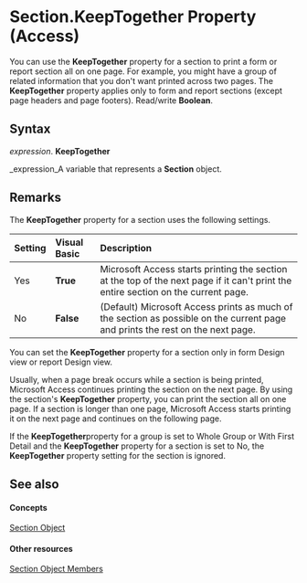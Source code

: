
# Section.KeepTogether Property (Access)

You can use the  **KeepTogether** property for a section to print a form or report section all on one page. For example, you might have a group of related information that you don't want printed across two pages. The **KeepTogether** property applies only to form and report sections (except page headers and page footers). Read/write **Boolean**.


## Syntax

 _expression_. **KeepTogether**

 _expression_A variable that represents a  **Section** object.


## Remarks

The  **KeepTogether** property for a section uses the following settings.



|**Setting**|**Visual Basic**|**Description**|
|:-----|:-----|:-----|
|Yes| **True**|Microsoft Access starts printing the section at the top of the next page if it can't print the entire section on the current page.|
|No| **False**|(Default) Microsoft Access prints as much of the section as possible on the current page and prints the rest on the next page.|
You can set the  **KeepTogether** property for a section only in form Design view or report Design view.

Usually, when a page break occurs while a section is being printed, Microsoft Access continues printing the section on the next page. By using the section's  **KeepTogether** property, you can print the section all on one page. If a section is longer than one page, Microsoft Access starts printing it on the next page and continues on the following page.

If the  **KeepTogether**property for a group is set to Whole Group or With First Detail and the  **KeepTogether** property for a section is set to No, the **KeepTogether** property setting for the section is ignored.


## See also


#### Concepts


 [Section Object](9edc5e29-bdd6-7627-230e-ca3812e0414e.md)
#### Other resources


 [Section Object Members](9c145cfa-d2c2-6559-cdd9-63813774c026.md)
